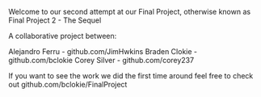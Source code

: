 Welcome to our second attempt at our Final Project, otherwise known as Final Project 2 - The Sequel

A collaborative project between:

Alejandro Ferru   -   github.com/JimHwkins
Braden Clokie     -   github.com/bclokie
Corey Silver      -   github.com/corey237  

If you want to see the work we did the first time around feel free to check out github.com/bclokie/FinalProject